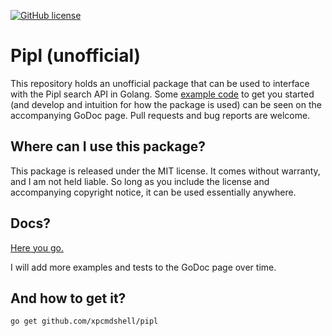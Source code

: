 [![GitHub license](https://img.shields.io/github/license/Naereen/StrapDown.js.svg)](https://github.com/Naereen/StrapDown.js/blob/master/LICENSE)


# Pipl (unofficial)
This repository holds an unofficial package that can be used to interface with the Pipl search API in Golang. Some [example code](https://godoc.org/github.com/xpcmdshell/pipl#example-package) to get you started (and develop and intuition for how the package is used) can be seen on the accompanying GoDoc page.  Pull requests and bug reports are welcome.

## Where can I use this package?
This package is released under the MIT license. It comes without warranty, and I am not held liable. So long as you include the license and accompanying copyright notice, it can be used essentially anywhere.

## Docs?
[Here you go.](https://godoc.org/github.com/xpcmdshell/pipl)

I will add more examples and tests to the GoDoc page over time.

## And how to get it?
```go get github.com/xpcmdshell/pipl```